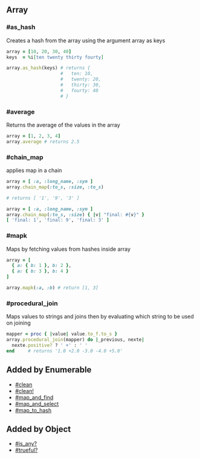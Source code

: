 ## Array
### #as_hash
Creates a hash from the array using the argument array as keys

```ruby
array = [10, 20, 30, 40]
keys  = %i[ten twenty thirty fourty]

array.as_hash(keys) # returns {
                    #   ten: 10,
                    #   twenty: 20,
                    #   thirty: 30,
                    #   fourty: 40
                    # }
```

### #average
Returns the average of the values in the array

```ruby
array = [1, 2, 3, 4]
array.average # returns 2.5
```

### #chain_map
applies map in a chain

```ruby
array = [ :a, :long_name, :sym ]
array.chain_map(:to_s, :size, :to_s)

# returns [ '1', '9', '3' ]
```

```ruby
array = [ :a, :long_name, :sym ]
array.chain_map(:to_s, :size) { |v| "final: #{v}" }
[ 'final: 1', 'final: 9', 'final: 3' ]
```

### #mapk
Maps by fetching values from hashes inside array

```ruby
array = [
  { a: { b: 1 }, b: 2 },
  { a: { b: 3 }, b: 4 }
]

array.mapk(:a, :b) # return [1, 3]
```

### #procedural_join
Maps values to strings and joins then by evaluating which
string to be used on joining

```ruby
mapper = proc { |value| value.to_f.to_s }
array.procedural_join(mapper) do |_previous, nexte|
  nexte.positive? ? ' +' : ' '
end     # returns '1.0 +2.0 -3.0 -4.0 +5.0'
```

## Added by Enumerable
- [#clean](ENUMERABLE_README.md#clean)
- [#clean!](ENUMERABLE_README.md#clean!)
- [#map_and_find](ENUMERABLE_README.md#map_and_find)
- [#map_and_select](ENUMERABLE_README.md#map_and_select)
- [#map_to_hash](ENUMERABLE_README.md#map_to_hash)

## Added by Object
- [#is_any?](ENUMERABLE_README.md#is_any?)
- [#trueful?](ENUMERABLE_README.md#trueful?)

